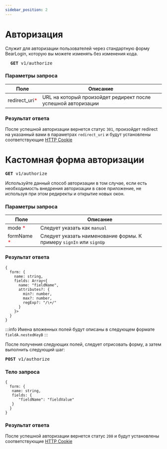 ```yaml
---
sidebar_position: 2
---
```

# Авторизация
Служит для авторизации пользователей через стандартную форму BearLogin, которую вы можете
изменять без изменения кода.

<pre>
  <b>GET</b> v1/authorize
</pre>


### Параметры запроса
<table>
  <thead>
    <th>Поле</th>
    <th>Описание</th>
  </thead>

  <tbody>
   <tr>
      <td>redirect_uri<font color="red">*</font></td>
      <td>URL на который произойдет редирект после успешной авторизации</td>
    </tr>
  </tbody>
</table>

### Результат ответа
После успешной авторизации вернется статус `301`, произойдет redirect на указанный вами в параметрах `redirect_uri` и будут установлены соответствующие <a href="https://en.wikipedia.org/wiki/HTTP_cookie" rel="noreferrer" target="_blank">HTTP Cookie</a>



# Кастомная форма авторизации

<pre>
<b>GET</b> v1/authorize
</pre>

Используйте данный способ авторизации в том случае, если есть необходимость внедрения авторизации в свое приложение, не используя при этом редиректы и открытие новых окон.

### Параметры запроса
<table>
  <thead>
    <th>Поле</th>
    <th>Описание</th>
  </thead>

  <tbody>
    <tr>
      <td>
        mode
        <font color="red">*</font>
      </td>
      <td>Следует указать как <code>manual</code></td>
    </tr>
    <tr>
      <td>
        formName
        <font color="red">*</font>
      </td>
      <td>Следует указать наименование формы. К примеру <code>signIn</code> или <code>signUp</code></td>
    </tr>
  </tbody>
</table>

### Результат ответа
```
{
  form: {
    name: string,
    fields: Array<{
      name: "fieldName",
      attributes?: {
        min?: number,
        max?: number,
        regExp?: "/\+/"
      }
    }>
  }
}
```

:::info
Имена вложенных полей будут описаны в следующем формате `fieldA.nestedKeyB`
:::

После получения следующих полей, следует отрисовать форму, а затем выполнить следующий шаг:

<pre>
<b>POST</b> v1/authorize
</pre>

### Тело запроса
```
{
  form: {
   name: string,
   fields: {
      "fieldName": "fieldValue"
   }
  }
}
```

### Результат ответа
После успешной авторизации вернется статус `200` и будут установлены соответствующие <a href="https://en.wikipedia.org/wiki/HTTP_cookie" rel="noreferrer" target="_blank">HTTP Cookie</a>
